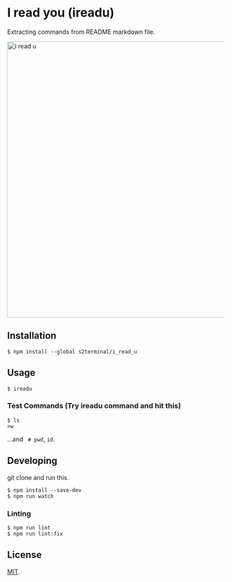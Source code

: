# I read you (ireadu)
Extracting commands from README markdown file.

<img src="https://user-images.githubusercontent.com/7953751/42761855-b07ff612-8949-11e8-9b4b-01d7a9f690e9.gif" width="640" alt="i read u"/>

## Installation

```
$ npm install --global s2terminal/i_read_u
```

## Usage

```
$ ireadu
```

### Test Commands (Try ireadu command and hit this)

```
$ ls
>w
```
...and ` # pwd`, `id`.

## Developing

git clone and run this.
```
$ npm install --save-dev
$ npm run watch
```

### Linting

```
$ npm run lint
$ npm run lint:fix
```

## License
[MIT](LICENSE).
